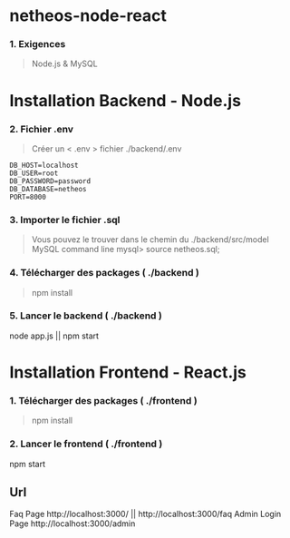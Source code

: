 # netheos-node-react

### 1. Exigences
 > Node.js & 
 > MySQL
# Installation Backend - Node.js
### 2. Fichier .env
> Créer un < .env > fichier ./backend/.env       
        
    DB_HOST=localhost
    DB_USER=root
    DB_PASSWORD=password
    DB_DATABASE=netheos
    PORT=8000
### 3. Importer le fichier  .sql 
>Vous pouvez le trouver dans le chemin du ./backend/src/model
    MySQL command line
    mysql> source netheos.sql; 
### 4. Télécharger des packages  (  ./backend  )
>npm install   
### 5. Lancer le backend  (  ./backend  )
  node app.js   ||  npm start 

# Installation Frontend - React.js
### 1. Télécharger des packages  (  ./frontend  )
>npm install   

### 2. Lancer le frontend  (  ./frontend  )
  npm start 


## Url
Faq Page            http://localhost:3000/ || http://localhost:3000/faq
Admin Login Page    http://localhost:3000/admin